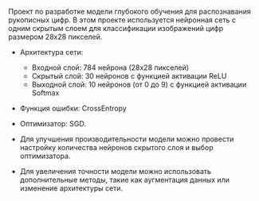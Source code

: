 Проект по разработке модели глубокого обучения для распознавания рукописных цифр. 
В этом проекте используется нейронная сеть с одним скрытым слоем для классификации изображений цифр размером 28x28 пикселей.
- Архитектура сети: 
    - Входной слой: 784 нейрона (28x28 пикселей)
    - Скрытый слой: 30 нейронов с функцией активации ReLU
    - Выходной слой: 10 нейронов (от 0 до 9) с функцией активации Softmax
- Функция ошибки: CrossEntropy
- Оптимизатор: SGD.

- Для улучшения производительности модели можно провести настройку количества нейронов скрытого слоя и выбор оптимизатора.
- Для увеличения точности модели можно использовать дополнительные методы, такие как аугментация данных или изменение архитектуры сети.
